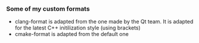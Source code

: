 ### Some of my custom formats
- clang-format is adapted from the one made by the Qt team. It is adapted for the latest C++ initilization style (using brackets)
- cmake-format is adapted from the default one 
